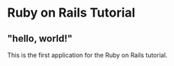 # Ruby on Rails Tutorial

## "hello, world!"

This is the first application for the Ruby on Rails tutorial.